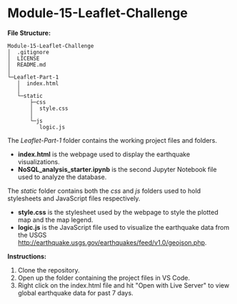 # Module-15-Leaflet-Challenge

**File Structure:**
```
Module-15-Leaflet-Challenge
│  .gitignore
│  LICENSE
│  README.md
│
└─Leaflet-Part-1
   │  index.html
   │
   └─static
       ├─css
       │  style.css
       │
       └─js
          logic.js
```

The *Leaflet-Part-1* folder contains the working project files and folders.
+ **index.html** is the webpage used to display the earthquake visualizations.
+ **NoSQL_analysis_starter.ipynb** is the second Jupyter Notebook file used to analyze the database.

The *static* folder contains both the *css* and *js* folders used to hold stylesheets and JavaScript files respectively.
+ **style.css** is the stylesheet used by the webpage to style the plotted map and the map legend.
+ **logic.js** is the JavaScript file used to visualize the earthquake data from the USGS http://earthquake.usgs.gov/earthquakes/feed/v1.0/geojson.php.

**Instructions:**
1. Clone the repository.
2. Open up the folder containing the project files in VS Code.
3. Right click on the index.html file and hit "Open with Live Server" to view global earthquake data for past 7 days.
